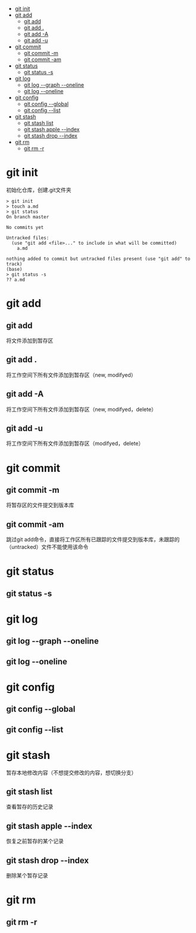 <!-- TOC -->

- [git init](#git-init)
- [git add](#git-add)
  - [git add ](#git-add-)
  - [git add .](#git-add--1)
  - [git add -A](#git-add--a)
  - [git add -u](#git-add--u)
- [git commit](#git-commit)
  - [git commit -m ](#git-commit--m-)
  - [git commit -am ](#git-commit--am-)
- [git status](#git-status)
  - [git status -s](#git-status--s)
- [git log](#git-log)
  - [git log --graph --oneline](#git-log---graph---oneline)
  - [git log --oneline](#git-log---oneline)
- [git config](#git-config)
  - [git config --global](#git-config---global)
  - [git config --list](#git-config---list)
- [git stash](#git-stash)
  - [git stash list](#git-stash-list)
  - [git stash apple --index](#git-stash-apple---index)
  - [git stash drop --index](#git-stash-drop---index)
- [git rm](#git-rm)
  - [git rm -r](#git-rm--r)

<!-- /TOC -->
# git init 
初始化仓库，创建.git文件夹
```shell
> git init
> touch a.md
> git status
On branch master

No commits yet

Untracked files:
  (use "git add <file>..." to include in what will be committed)
	a.md

nothing added to commit but untracked files present (use "git add" to track)
(base) 
> git status -s
?? a.md
```

# git add
## git add <filename>
将文件添加到暂存区

## git add .
将工作空间下所有文件添加到暂存区（new, modifyed）

## git add -A
将工作空间下所有文件添加到暂存区（new, modifyed，delete）

## git add -u
将工作空间下所有文件添加到暂存区（modifyed，delete）


# git commit
## git commit -m <commit message>
将暂存区的文件提交到版本库

## git commit -am <commit message>
跳过git add命令，直接将工作区所有已跟踪的文件提交到版本库，未跟踪的（untracked）文件不能使用该命令

# git status
## git status -s

# git log
## git log --graph --oneline
## git log --oneline

# git config
## git config --global
## git config --list

# git stash
暂存本地修改内容（不想提交修改的内容，想切换分支）
## git stash list
查看暂存的历史记录
## git stash apple --index
恢复之前暂存的某个记录
## git stash drop --index
删除某个暂存记录

# git rm
## git rm -r
